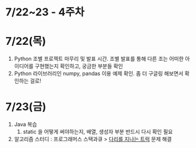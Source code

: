 # 7/22~23 - 4주차

# 7/22(목)

1. Python 조별 프로젝트 마무리 및 발표 시간. 조별 발표를 통해 다른 조는 어떠한 아이디어를 구현했는지 확인하고, 궁금한 부분들 확인
2. Python 라이브러리인 numpy, pandas 이용 예제 확인. 좀 더 구글링 해보면서 확인하는 걸로!

# 7/23(금)

1. Java 복습
    1. static 을 어떻게 써야하는지, 배열, 생성자 부분 반드시 다시 확인 필요
2. 알고리즘 스터디 : 프로그래머스 스택과큐 > [다리를 지나는 트럭](https://www.notion.so/jhshin29/Q-75d03342323440f689dbe005e2ecdc57) 문제 해결